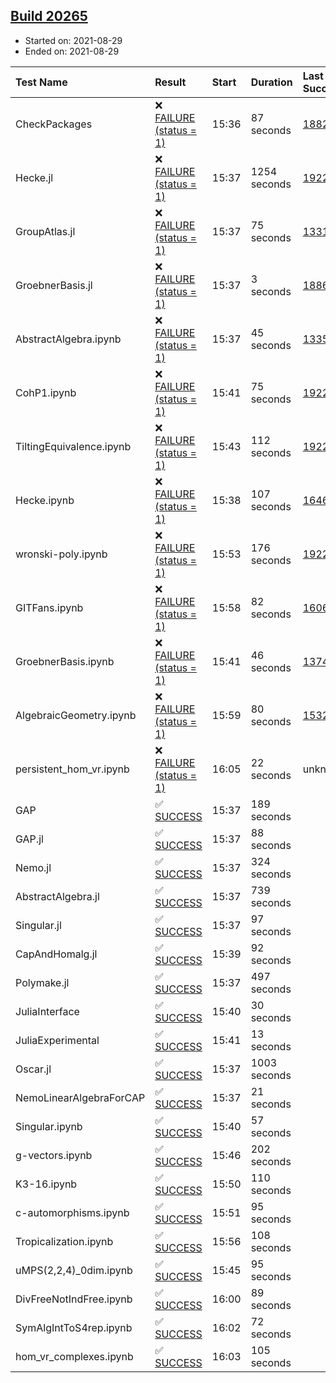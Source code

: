 ## [Build 20265](https://oscarci.mathematik.uni-kl.de/job/oscar/20265/)

* Started on: 2021-08-29
* Ended on: 2021-08-29

| Test Name    | Result | Start | Duration | Last Success | First Failure |
|:-------------|:-------|:------|:---------|:-------------|:--------------|
| CheckPackages | ❌ [FAILURE (status = 1)](https://oscarci.mathematik.uni-kl.de/job/oscar/20265/artifact/logs/build-20265/CheckPackages.log) | 15:36 | 87 seconds | [18822](https://oscarci.mathematik.uni-kl.de/job/oscar/18822/) | [18823](https://oscarci.mathematik.uni-kl.de/job/oscar/18823/) |
| Hecke.jl | ❌ [FAILURE (status = 1)](https://oscarci.mathematik.uni-kl.de/job/oscar/20265/artifact/logs/build-20265/Hecke.jl.log) | 15:37 | 1254 seconds | [19222](https://oscarci.mathematik.uni-kl.de/job/oscar/19222/) | [20152](https://oscarci.mathematik.uni-kl.de/job/oscar/20152/) |
| GroupAtlas.jl | ❌ [FAILURE (status = 1)](https://oscarci.mathematik.uni-kl.de/job/oscar/20265/artifact/logs/build-20265/GroupAtlas.jl.log) | 15:37 | 75 seconds | [13311](https://oscarci.mathematik.uni-kl.de/job/oscar/13311/) | [13312](https://oscarci.mathematik.uni-kl.de/job/oscar/13312/) |
| GroebnerBasis.jl | ❌ [FAILURE (status = 1)](https://oscarci.mathematik.uni-kl.de/job/oscar/20265/artifact/logs/build-20265/GroebnerBasis.jl.log) | 15:37 | 3 seconds | [18864](https://oscarci.mathematik.uni-kl.de/job/oscar/18864/) | [18865](https://oscarci.mathematik.uni-kl.de/job/oscar/18865/) |
| AbstractAlgebra.ipynb | ❌ [FAILURE (status = 1)](https://oscarci.mathematik.uni-kl.de/job/oscar/20265/artifact/logs/build-20265/AbstractAlgebra.ipynb.log) | 15:37 | 45 seconds | [13355](https://oscarci.mathematik.uni-kl.de/job/oscar/13355/) | [13356](https://oscarci.mathematik.uni-kl.de/job/oscar/13356/) |
| CohP1.ipynb | ❌ [FAILURE (status = 1)](https://oscarci.mathematik.uni-kl.de/job/oscar/20265/artifact/logs/build-20265/CohP1.ipynb.log) | 15:41 | 75 seconds | [19222](https://oscarci.mathematik.uni-kl.de/job/oscar/19222/) | [20152](https://oscarci.mathematik.uni-kl.de/job/oscar/20152/) |
| TiltingEquivalence.ipynb | ❌ [FAILURE (status = 1)](https://oscarci.mathematik.uni-kl.de/job/oscar/20265/artifact/logs/build-20265/TiltingEquivalence.ipynb.log) | 15:43 | 112 seconds | [19222](https://oscarci.mathematik.uni-kl.de/job/oscar/19222/) | [20152](https://oscarci.mathematik.uni-kl.de/job/oscar/20152/) |
| Hecke.ipynb | ❌ [FAILURE (status = 1)](https://oscarci.mathematik.uni-kl.de/job/oscar/20265/artifact/logs/build-20265/Hecke.ipynb.log) | 15:38 | 107 seconds | [16463](https://oscarci.mathematik.uni-kl.de/job/oscar/16463/) | [16464](https://oscarci.mathematik.uni-kl.de/job/oscar/16464/) |
| wronski-poly.ipynb | ❌ [FAILURE (status = 1)](https://oscarci.mathematik.uni-kl.de/job/oscar/20265/artifact/logs/build-20265/wronski-poly.ipynb.log) | 15:53 | 176 seconds | [19222](https://oscarci.mathematik.uni-kl.de/job/oscar/19222/) | [20152](https://oscarci.mathematik.uni-kl.de/job/oscar/20152/) |
| GITFans.ipynb | ❌ [FAILURE (status = 1)](https://oscarci.mathematik.uni-kl.de/job/oscar/20265/artifact/logs/build-20265/GITFans.ipynb.log) | 15:58 | 82 seconds | [16068](https://oscarci.mathematik.uni-kl.de/job/oscar/16068/) | [16069](https://oscarci.mathematik.uni-kl.de/job/oscar/16069/) |
| GroebnerBasis.ipynb | ❌ [FAILURE (status = 1)](https://oscarci.mathematik.uni-kl.de/job/oscar/20265/artifact/logs/build-20265/GroebnerBasis.ipynb.log) | 15:41 | 46 seconds | [13748](https://oscarci.mathematik.uni-kl.de/job/oscar/13748/) | [13749](https://oscarci.mathematik.uni-kl.de/job/oscar/13749/) |
| AlgebraicGeometry.ipynb | ❌ [FAILURE (status = 1)](https://oscarci.mathematik.uni-kl.de/job/oscar/20265/artifact/logs/build-20265/AlgebraicGeometry.ipynb.log) | 15:59 | 80 seconds | [15322](https://oscarci.mathematik.uni-kl.de/job/oscar/15322/) | [15323](https://oscarci.mathematik.uni-kl.de/job/oscar/15323/) |
| persistent_hom_vr.ipynb | ❌ [FAILURE (status = 1)](https://oscarci.mathematik.uni-kl.de/job/oscar/20265/artifact/logs/build-20265/persistent_hom_vr.ipynb.log) | 16:05 | 22 seconds | unknown | unknown |
| GAP | ✅ [SUCCESS](https://oscarci.mathematik.uni-kl.de/job/oscar/20265/artifact/logs/build-20265/GAP.log) | 15:37 | 189 seconds |  |  |
| GAP.jl | ✅ [SUCCESS](https://oscarci.mathematik.uni-kl.de/job/oscar/20265/artifact/logs/build-20265/GAP.jl.log) | 15:37 | 88 seconds |  |  |
| Nemo.jl | ✅ [SUCCESS](https://oscarci.mathematik.uni-kl.de/job/oscar/20265/artifact/logs/build-20265/Nemo.jl.log) | 15:37 | 324 seconds |  |  |
| AbstractAlgebra.jl | ✅ [SUCCESS](https://oscarci.mathematik.uni-kl.de/job/oscar/20265/artifact/logs/build-20265/AbstractAlgebra.jl.log) | 15:37 | 739 seconds |  |  |
| Singular.jl | ✅ [SUCCESS](https://oscarci.mathematik.uni-kl.de/job/oscar/20265/artifact/logs/build-20265/Singular.jl.log) | 15:37 | 97 seconds |  |  |
| CapAndHomalg.jl | ✅ [SUCCESS](https://oscarci.mathematik.uni-kl.de/job/oscar/20265/artifact/logs/build-20265/CapAndHomalg.jl.log) | 15:39 | 92 seconds |  |  |
| Polymake.jl | ✅ [SUCCESS](https://oscarci.mathematik.uni-kl.de/job/oscar/20265/artifact/logs/build-20265/Polymake.jl.log) | 15:37 | 497 seconds |  |  |
| JuliaInterface | ✅ [SUCCESS](https://oscarci.mathematik.uni-kl.de/job/oscar/20265/artifact/logs/build-20265/JuliaInterface.log) | 15:40 | 30 seconds |  |  |
| JuliaExperimental | ✅ [SUCCESS](https://oscarci.mathematik.uni-kl.de/job/oscar/20265/artifact/logs/build-20265/JuliaExperimental.log) | 15:41 | 13 seconds |  |  |
| Oscar.jl | ✅ [SUCCESS](https://oscarci.mathematik.uni-kl.de/job/oscar/20265/artifact/logs/build-20265/Oscar.jl.log) | 15:37 | 1003 seconds |  |  |
| NemoLinearAlgebraForCAP | ✅ [SUCCESS](https://oscarci.mathematik.uni-kl.de/job/oscar/20265/artifact/logs/build-20265/NemoLinearAlgebraForCAP.log) | 15:37 | 21 seconds |  |  |
| Singular.ipynb | ✅ [SUCCESS](https://oscarci.mathematik.uni-kl.de/job/oscar/20265/artifact/logs/build-20265/Singular.ipynb.log) | 15:40 | 57 seconds |  |  |
| g-vectors.ipynb | ✅ [SUCCESS](https://oscarci.mathematik.uni-kl.de/job/oscar/20265/artifact/logs/build-20265/g-vectors.ipynb.log) | 15:46 | 202 seconds |  |  |
| K3-16.ipynb | ✅ [SUCCESS](https://oscarci.mathematik.uni-kl.de/job/oscar/20265/artifact/logs/build-20265/K3-16.ipynb.log) | 15:50 | 110 seconds |  |  |
| c-automorphisms.ipynb | ✅ [SUCCESS](https://oscarci.mathematik.uni-kl.de/job/oscar/20265/artifact/logs/build-20265/c-automorphisms.ipynb.log) | 15:51 | 95 seconds |  |  |
| Tropicalization.ipynb | ✅ [SUCCESS](https://oscarci.mathematik.uni-kl.de/job/oscar/20265/artifact/logs/build-20265/Tropicalization.ipynb.log) | 15:56 | 108 seconds |  |  |
| uMPS(2,2,4)_0dim.ipynb | ✅ [SUCCESS](https://oscarci.mathematik.uni-kl.de/job/oscar/20265/artifact/logs/build-20265/uMPS-2-2-4-_0dim.ipynb.log) | 15:45 | 95 seconds |  |  |
| DivFreeNotIndFree.ipynb | ✅ [SUCCESS](https://oscarci.mathematik.uni-kl.de/job/oscar/20265/artifact/logs/build-20265/DivFreeNotIndFree.ipynb.log) | 16:00 | 89 seconds |  |  |
| SymAlgIntToS4rep.ipynb | ✅ [SUCCESS](https://oscarci.mathematik.uni-kl.de/job/oscar/20265/artifact/logs/build-20265/SymAlgIntToS4rep.ipynb.log) | 16:02 | 72 seconds |  |  |
| hom_vr_complexes.ipynb | ✅ [SUCCESS](https://oscarci.mathematik.uni-kl.de/job/oscar/20265/artifact/logs/build-20265/hom_vr_complexes.ipynb.log) | 16:03 | 105 seconds |  |  |
